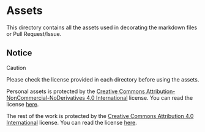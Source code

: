 # Assets
This directory contains all the assets used in decorating the markdown files or Pull Request/Issue.

## Notice

> [!CAUTION]
> Please check the license provided in each directory before using the assets.

Personal assets is protected by the [Creative Commons Attribution-NonCommercial-NoDerivatives 4.0 International](https://creativecommons.org/licenses/by-nc-nd/4.0/) license. You can read the license [here](Personal/LICENSE).

The rest of the work is protected by the [Creative Commons Attribution 4.0 International](https://creativecommons.org/licenses/by/4.0/) license. You can read the license [here](LICENSE.md).